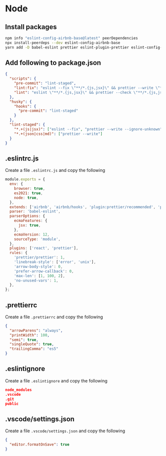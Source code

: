 # Node

## Install packages

```bash
npm info "eslint-config-airbnb-base@latest" peerDependencies
npx install-peerdeps --dev eslint-config-airbnb-base
yarn add -D babel-eslint prettier eslint-plugin-prettier eslint-config-prettier lint-staged husky@^4.3.8
```

## Add following to package.json

```json
{
  "scripts": {
    "pre-commit": "lint-staged",
    "lint:fix": "eslint --fix \"**/*.{js,jsx}\" && prettier --write \"**/*.{js,jsx,json,css,md}\"",
    "lint": "eslint \"**/*.{js,jsx}\" && prettier --check \"**/*.{js,jsx,json,css,md}\""
  },
  "husky": {
    "hooks": {
      "pre-commit": "lint-staged"
    }
  },
  "lint-staged": {
    "*.+(js|jsx)": ["eslint --fix", "prettier --write --ignore-unknown"],
    "*.+(json|css|md)": ["prettier --write"]
  }
}
```

## .eslintrc.js

Create a file `.eslintrc.js` and copy the following

```js
module.exports = {
  env: {
    browser: true,
    es2021: true,
    node: true,
  },
  extends: ['airbnb', 'airbnb/hooks', 'plugin:prettier/recommended', 'prettier'],
  parser: 'babel-eslint',
  parserOptions: {
    ecmaFeatures: {
      jsx: true,
    },
    ecmaVersion: 12,
    sourceType: 'module',
  },
  plugins: ['react', 'prettier'],
  rules: {
    'prettier/prettier': 1,
    'linebreak-style': ['error', 'unix'],
    'arrow-body-style': 0,
    'prefer-arrow-callback': 0,
    'max-len': [1, 100, 2],
    'no-unused-vars': 1,
  },
};
```

## .prettierrc

Create a file `.prettierrc` and copy the following

```json
{
  "arrowParens": "always",
  "printWidth": 100,
  "semi": true,
  "singleQuote": true,
  "trailingComma": "es5"
}
```

## .eslintignore

Create a file `.eslintignore` and copy the following

```json
node_modules
.vscode
.git
public
```

## .vscode/settings.json

Create a file `.vscode/settings.json` and copy the following

```json
{
  "editor.formatOnSave": true
}
```
